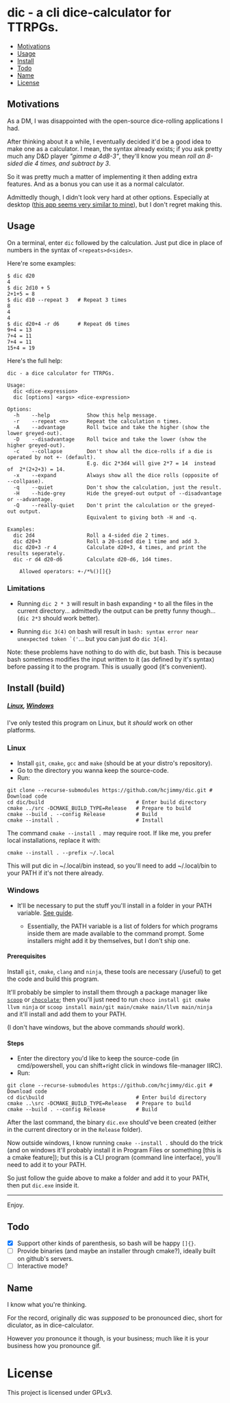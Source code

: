 # dic - a cli dice-calculator for TTRPGs.

- [Motivations](#motivations)
- [Usage](#usage)
- [Install](#install-build)
- [Todo](#todo)
- [Name](#name)
- [License](#license)

## Motivations

As a DM, I was disappointed with the open-source dice-rolling applications I had.

After thinking about it a while, I eventually decided it'd be a good idea to make one as a calculator. I mean, the syntax already exists;
if you ask pretty much any D&D player _"gimme a 4d8-3"_, they'll know you mean _roll an 8-sided die 4 times, and subtract by 3_.

So it was pretty much a matter of implementing it then adding extra features. And as a bonus you can use it as a normal calculator.

Admittedly though, I didn't look very hard at other options. Especially at desktop ([this app seems very similar to mine](https://github.com/dice-roller/cli)), but I don't regret making this.

## Usage

On a terminal, enter `dic` followed by the calculation. Just put dice in place of numbers in the syntax of `<repeats>d<sides>`.

Here're some examples:

```
$ dic d20
4
$ dic 2d10 + 5
2+1+5 = 8
$ dic d10 --repeat 3   # Repeat 3 times
8
4
4
$ dic d20+4 -r d6      # Repeat d6 times
9+4 = 13
7+4 = 11
7+4 = 11
15+4 = 19
```

Here's the full help:

```
dic - a dice calculator for TTRPGs.

Usage:
  dic <dice-expression>
  dic [options] <args> <dice-expression>

Options:
  -h    --help            Show this help message.
  -r    --repeat <n>      Repeat the calculation n times.
  -A    --advantage       Roll twice and take the higher (show the lower greyed-out).
  -D    --disadvantage    Roll twice and take the lower (show the higher greyed-out).
  -c    --collapse        Don't show all the dice-rolls if a die is operated by not +- (default).
                          E.g. dic 2*3d4 will give 2*7 = 14  instead of  2*(2+2+3) = 14.
  -x    --expand          Always show all the dice rolls (opposite of --collpase).
  -q    --quiet           Don't show the calculation, just the result.
  -H    --hide-grey       Hide the greyed-out output of --disadvantage or --advantage.
  -Q    --really-quiet    Don't print the calculation or the greyed-out output.
                          Equivalent to giving both -H and -q.

Examples:
  dic 2d4                 Roll a 4-sided die 2 times.
  dic d20+3               Roll a 20-sided die 1 time and add 3.
  dic d20+3 -r 4          Calculate d20+3, 4 times, and print the results seperately.
  dic -r d4 d20-d6        Calculate d20-d6, 1d4 times.

    Allowed operators: +-/*%()[]{}
```

### Limitations

- Running `dic 2 * 3` will result in bash expanding `*` to all the files in the current directory... admittedly the output can be pretty funny though... (`dic 2*3` should work better).

- Running `dic 3(4)` on bash will result in ``bash: syntax error near unexpected token `('``... but you can just do `dic 3[4]`.

Note: these problems have nothing to do with dic, but bash. This is because bash sometimes modifies the input written to it (as defined by it's syntax) before passing it to the program. This is usually good (it's convenient).

## Install (build)

##### [Linux](#linux), [Windows](#windows)

I've only tested this program on Linux, but it *should* work on other platforms.

### Linux

- Install `git`, `cmake`, `gcc` and `make` (should be at your distro's repository).
- Go to the directory you wanna keep the source-code.
- Run:
```
git clone --recurse-submodules https://github.com/hcjimmy/dic.git # Download code
cd dic/build                              # Enter build directory
cmake ../src -DCMAKE_BUILD_TYPE=Release   # Prepare to build
cmake --build . --config Release          # Build
cmake --install .                         # Install
```

The command `cmake --install .` may require root. If like me, you prefer local installations, replace it with:

```
cmake --install . --prefix ~/.local
```

This will put dic in ~/.local/bin instead, so you'll need to add ~/.local/bin to your PATH if it's not there already.

### Windows

- It'll be necessary to put the stuff you'll install in a folder in your PATH variable. [See guide](https://stackoverflow.com/questions/44272416/how-to-add-a-folder-to-path-environment-variable-in-windows-10-with-screensho).

  - Essentially, the PATH variable is a list of folders for which programs inside them are made available to the command prompt. Some installers might add it by themselves, but I don't ship one.

#### Prerequisites

Install `git`, `cmake`, `clang` and `ninja`, these tools are necessary (/useful) to get the code and build this program.

It'll probably be simpler to install them through a package manager like [`scoop`](https://scoop.sh/) or [`chocolate`](https://chocolatey.org/install#individual); then you'll just need to run `choco install git cmake llvm ninja` or `scoop install main/git main/cmake main/llvm main/ninja` and it'll install and add them to your PATH.

(I don't have windows, but the above commands *should* work).

#### Steps

- Enter the directory you'd like to keep the source-code (in cmd/powershell, you can shift+right click in windows file-manager IIRC).
- Run:
```
git clone --recurse-submodules https://github.com/hcjimmy/dic.git # Download code
cd dic\build                              # Enter build directory
cmake ..\src -DCMAKE_BUILD_TYPE=Release   # Prepare to build
cmake --build . --config Release          # Build
```

After the last command, the binary `dic.exe` should've been created (either in the current directory or in the `Release` folder).

Now outside windows, I know running `cmake --install .` should do the trick (and on windows it'll probably install it in Program Files or something [this is a cmake feature]); but this is a CLI program (command line interface), you'll need to add it to your PATH.

So just follow the guide above to make a folder and add it to your PATH, then put `dic.exe` inside it.

---

Enjoy.

## Todo

- [x] Support other kinds of parenthesis, so bash will be happy `[]{}`.
- [ ] Provide binaries (and maybe an installer through cmake?), ideally built on github's servers.
- [ ] Interactive mode?

## Name

I know what you're thinking.

For the record, originally dic was _supposed_ to be pronounced diec, short for diculator, as in dice-calculator.

However _you_ pronounce it though, is your business; much like it is your business how you pronounce gif.

# License

This project is licensed under GPLv3.
